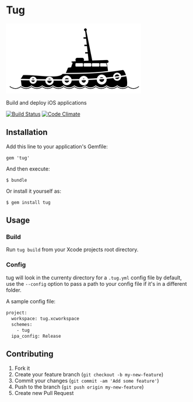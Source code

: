 # Tug

![icon](icon.png)

Build and deploy iOS applications

[![Build Status](https://travis-ci.org/alexfish/tug.svg?branch=feature%2Fbuild)](https://travis-ci.org/alexfish/tug)
[![Code Climate](https://codeclimate.com/github/alexfish/tug.png)](https://codeclimate.com/github/alexfish/tug)

## Installation

Add this line to your application's Gemfile:

    gem 'tug'

And then execute:

    $ bundle

Or install it yourself as:

    $ gem install tug

## Usage

### Build

Run `tug build` from your Xcode projects root directory.

### Config

tug will look in the currenty directory for a `.tug.yml` config file by default, use the `--config` option to pass a path to your config file if it's in a different folder. 

A sample config file:

```
project:
  workspace: tug.xcworkspace
  schemes:
    - tug
  ipa_config: Release
```

## Contributing

1. Fork it
2. Create your feature branch (`git checkout -b my-new-feature`)
3. Commit your changes (`git commit -am 'Add some feature'`)
4. Push to the branch (`git push origin my-new-feature`)
5. Create new Pull Request
